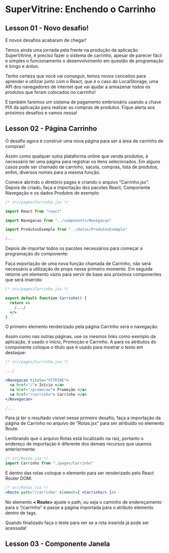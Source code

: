 # **SuperVitrine: Enchendo o Carrinho**

## Lesson 01 -  Novo desafio!

E novos desafios acabaram de chegar!

Temos ainda uma jornada pela frente na produção da aplicação SuperVitrine, é preciso fazer o sistema de carrinho, apesar de parecer fácil e simples o funcionamento o desenvolvimento em questão de programação é longo e árduo.

Tenho certeza que você vai conseguir, temos novos conceitos para aprender e utilizar junto com o React, que é o caso do LocalStorage, uma API dos navegadores de internet que vai ajudar a armazenar todos os produtos que foram colocados no carrinho!

E também faremos um sistema de pagamento embrionário usando a chave PIX da aplicação para realizar as compras de produtos. Fique alerta aos próximos desafios e vamos nessa!

## Lesson 02 - Página Carrinho

O desafio agora é construir uma nova página para ser a àrea de carrinho de compras!

Assim como qualquer outra plataforma online que venda produtos, é necessário ter uma página para registrar os itens selecionados. Em alguns casos pode ser chamado de carrinho, sacola, compras, lista de produtos, enfim, diversos nomes para a mesma função.

Comece abrindo o diretório pages e criando o arquivo “Carrinho.jsx”. Depois de criado, faça a importação dos pacotes React, Componente Navegação e os dados Produtos de exemplo:

```jsx
/* src/pages/Carrinho.jsx */

import React from "react"

import Navegacao from "../components/Navegacao"

import ProdutosExemplo from "../datas/ProdutosExemplo"

/...
```

Depois de importar todos os pacotes necessários para começar a programação do componente:

Faça exportação de uma nova função chamada de Carrinho, não será necessário a utilização de props nesse primeiro momento. Em seguida retorne um elemento vazio para servir de base aos próximos componentes que será inserido:

```jsx
/* src/pages/Carrinho.jsx */

export default function Carrinho() {
  return <>
    /.../
  </>
}
```

O primeiro elemento renderizado pela página Carrinho será o navegação:

Assim como nas outras páginas, use os mesmos links como exemplo da aplicação, é usado o Início, Promoção e Carrinho. A para os atributos do componente coloque o título que é usado para mostrar o texto em destaque:

```jsx
/* src/pages/Carrinho.jsx */

.../

<Navegacao titulo="VITRINE">
  <a href="/"> Início </a>
  <a href="/promocao"> Promoção </a>
  <a href="/carrinho"> Carrinho </a>
</Navegacao>

/...
```

Para já ter o resultado visível nesse primeiro desafio, faça a importação da página de Carrinho no arquivo de “Rotas.jsx” para ser atribuído no elemento Route.

Lembrando que o arquivo Rotas está localizado na raiz, portanto o endereço de importação é diferente dos demais recursos que usamos anteriormente:

```jsx
/* src/Rotas.jsx */
import Carrinho from "./pages/Carrinho"
```

E dentro das rotas coloque o elemento para ser renderizado pelo React Router DOM:

```jsx
/* src/Rotas.jsx */
<Route path="/carrinho" element={ <Carrinho/> }/>
```

No elemento **< Route>** ajuste o path, ou seja o caminho de endereçamento para o “/carrinho” e passe a página importada para o atributo elemento dentro de tags.

Quando finalizado faça o teste para ver se a rota inserida já pode ser acessada!

## **Lesson 03 - Componente Janela**